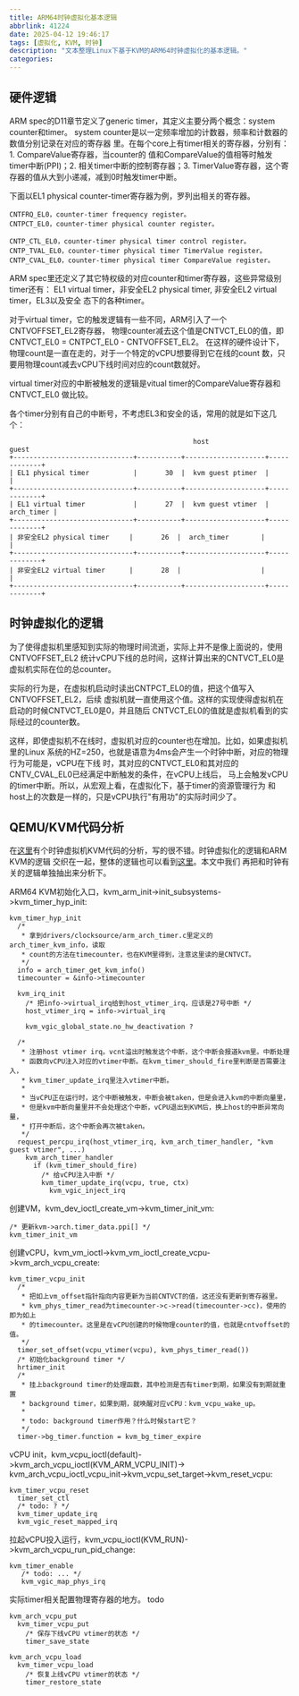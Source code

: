 ```yaml
---
title: ARM64时钟虚拟化基本逻辑
abbrlink: 41224
date: 2025-04-12 19:46:17
tags: [虚拟化, KVM, 时钟]
description: "文本整理Linux下基于KVM的ARM64时钟虚拟化的基本逻辑。"
categories:
---
```


硬件逻辑
---------

ARM spec的D11章节定义了generic timer，其定义主要分两个概念：system counter和timer。
system counter是以一定频率增加的计数器，频率和计数器的数值分别记录在对应的寄存器
里。在每个core上有timer相关的寄存器，分别有：1. CompareValue寄存器，当counter的
值和CompareValue的值相等时触发timer中断(PPI)；2. 相关timer中断的控制寄存器；3.
TimerValue寄存器，这个寄存器的值从大到小递减，减到0时触发timer中断。

下面以EL1 physical counter-timer寄存器为例，罗列出相关的寄存器。
```
CNTFRQ_EL0，counter-timer frequency register。
CNTPCT_EL0，counter-timer physical counter register。

CNTP_CTL_EL0，counter-timer physical timer control register。
CNTP_TVAL_EL0，counter-timer physical timer TimerValue register。
CNTP_CVAL_EL0，counter-timer physical timer CompareValue register。
```
ARM spec里还定义了其它特权级的对应counter和timer寄存器，这些异常级别timer还有：
EL1 virtual timer，非安全EL2 physical timer, 非安全EL2 virtual timer，EL3以及安全
态下的各种timer。

对于virtual timer，它的触发逻辑有一些不同，ARM引入了一个CNTVOFFSET_EL2寄存器，
物理counter减去这个值是CNTVCT_EL0的值，即CNTVCT_EL0 = CNTPCT_EL0 - CNTVOFFSET_EL2。
在这样的硬件设计下，物理count是一直在走的，对于一个特定的vCPU想要得到它在线的count
数，只要用物理count减去vCPU下线时间对应的count数就好。

virtual timer对应的中断被触发的逻辑是vitual timer的CompareValue寄存器和CNTVCT_EL0
做比较。

各个timer分别有自己的中断号，不考虑EL3和安全的话，常用的就是如下这几个：
```
                                              host                 guest
+------------------------------+-----------+--------------------+-------------+
| EL1 physical timer           |       30  |  kvm guest ptimer  |             |
+------------------------------+-----------+--------------------+-------------+
| EL1 virtual timer            |       27  |  kvm guest vtimer  |  arch_timer |
+------------------------------+-----------+--------------------+-------------+
| 非安全EL2 physical timer     |       26  |  arch_timer        |             |
+------------------------------+-----------+--------------------+-------------+
| 非安全EL2 virtual timer      |       28  |                    |             |
+------------------------------+-----------+--------------------+-------------+
```

时钟虚拟化的逻辑
-----------------

为了使得虚拟机里感知到实际的物理时间流逝，实际上并不是像上面说的，使用CNTVOFFSET_EL2
统计vCPU下线的总时间，这样计算出来的CNTVCT_EL0是虚拟机实际在位的总counter。

实际的行为是，在虚拟机启动时读出CNTPCT_EL0的值，把这个值写入CNTVOFFSET_EL2，后续
虚拟机就一直使用这个值。这样的实现使得虚拟机在启动的时候CNTVCT_EL0是0，并且随后
CNTVCT_EL0的值就是虚拟机看到的实际经过的counter数。

这样，即使虚拟机不在线时，虚拟机对应的counter也在增加。比如，如果虚拟机里的Linux
系统的HZ=250，也就是语意为4ms会产生一个时钟中断，对应的物理行为可能是，vCPU在下线
时，其对应的CNTVCT_EL0和其对应的CNTV_CVAL_EL0已经满足中断触发的条件，在vCPU上线后，
马上会触发vCPU的timer中断。所以，从宏观上看，在虚拟化下，基于timer的资源管理行为
和host上的次数是一样的，只是vCPU执行"有用功"的实际时间少了。

QEMU/KVM代码分析
-----------------

在[这里](https://blog.csdn.net/sungeshilaoda/article/details/90698619)有个时钟虚拟机KVM代码的分析，写的很不错。时钟虚拟化的逻辑和ARM KVM的逻辑
交织在一起，整体的逻辑也可以看到[这里](https://wangzhou.github.io/Linux内核ARM64-KVM虚拟化基本逻辑/)。本文中我们
再把和时钟有关的逻辑单独抽出来分析下。

ARM64 KVM初始化入口，kvm_arm_init->init_subsystems->kvm_timer_hyp_init:
```
kvm_timer_hyp_init
  /*
   * 拿到drivers/clocksource/arm_arch_timer.c里定义的arch_timer_kvm_info，读取
   * count的方法在timecounter，也在KVM里得到，注意这里读的是CNTVCT。
   */
  info = arch_timer_get_kvm_info()
  timecounter = &info->timecounter

  kvm_irq_init
    /* 把info->virtual_irq给到host_vtimer_irq，应该是27号中断 */      
    host_vtimer_irq = info->virtual_irq

    kvm_vgic_global_state.no_hw_deactivation ?

  /*
   * 注册host vtimer irq。vcnt溢出时触发这个中断，这个中断会报道kvm里。中断处理
   * 函数向vCPU注入对应的vtimer中断。在kvm_timer_should_fire里判断是否需要注入，
   * kvm_timer_update_irq里注入vtimer中断。
   *
   * 当vCPU正在运行时，这个中断被触发，中断会被taken，但是会进入kvm的中断向量里，
   * 但是kvm中断向量里并不会处理这个中断，vCPU退出到KVM后，换上host的中断异常向量，
   * 打开中断后，这个中断会再次被taken。
   */
  request_percpu_irq(host_vtimer_irq, kvm_arch_timer_handler, "kvm guest vtimer", ...) 
    kvm_arch_timer_handler
      if (kvm_timer_should_fire)
        /* 给vCPU注入中断 */
        kvm_timer_update_irq(vcpu, true, ctx)
          kvm_vgic_inject_irq
```

创建VM，kvm_dev_ioctl_create_vm->kvm_timer_init_vm:
```
/* 更新kvm->arch.timer_data.ppi[] */
kvm_timer_init_vm
```

创建vCPU，kvm_vm_ioctl->kvm_vm_ioctl_create_vcpu->kvm_arch_vcpu_create:
```
kvm_timer_vcpu_init
  /*
   * 把如上vm_offset指针指向内容更新为当前CNTVCT的值，这还没有更新到寄存器里。
   * kvm_phys_timer_read为timecounter->c->read(timecounter->cc)，使用的即为如上
   * 的timecounter。这里是在vCPU创建的时候物理counter的值，也就是cntvoffset的值。
   */
  timer_set_offset(vcpu_vtimer(vcpu), kvm_phys_timer_read())
  /* 初始化background timer */
  hrtimer_init
  /*
   * 挂上background timer的处理函数，其中检测是否有timer到期，如果没有到期就重置
   * background timer，如果到期，就唤醒对应vCPU：kvm_vcpu_wake_up。
   *
   * todo: background timer作用？什么时候start它？
   */
  timer->bg_timer.function = kvm_bg_timer_expire
```

vCPU init，kvm_vcpu_ioctl(default)->kvm_arch_vcpu_ioctl(KVM_ARM_VCPU_INIT)->
kvm_arch_vcpu_ioctl_vcpu_init->kvm_vcpu_set_target->kvm_reset_vcpu:
```
kvm_timer_vcpu_reset
  timer_set_ctl
  /* todo: ? */
  kvm_timer_update_irq
  kvm_vgic_reset_mapped_irq
```

拉起vCPU投入运行，kvm_vcpu_ioctl(KVM_RUN)->kvm_arch_vcpu_run_pid_change:
```
kvm_timer_enable
   /* todo: ... */
   kvm_vgic_map_phys_irq
```

实际timer相关配置物理寄存器的地方。 todo
```
kvm_arch_vcpu_put
  kvm_timer_vcpu_put
    /* 保存下线vCPU vtimer的状态 */
    timer_save_state

kvm_arch_vcpu_load
  kvm_timer_vcpu_load
    /* 恢复上线vCPU vtimer的状态 */
    timer_restore_state
```
